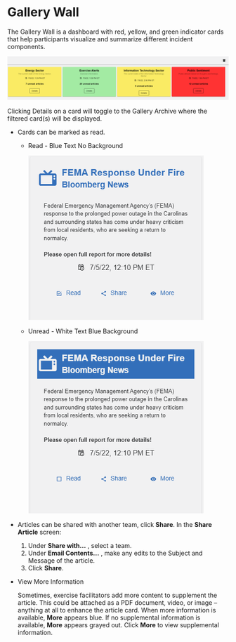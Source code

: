 # Gallery Wall

The Gallery Wall is a dashboard with red, yellow, and green indicator cards that help participants visualize and summarize different incident components. 

![Gallery Wall](../../assets/img/gallery-wall.png)

Clicking Details on a card will toggle to the Gallery Archive where the filtered card(s) will be displayed.  

- Cards can be marked as read.

    - Read - Blue Text No Background

        ![Read Card](../../assets/img/gallery-archive-card-read.png)

    - Unread - White Text Blue Background

        ![Unread Card](../../assets/img/gallery-archive-card-unread.png)

- Articles can be shared with another team, click **Share**. In the **Share Article** screen:
    1. Under **Share with...** , select a team. 
    2. Under **Email Contents...** , make any edits to the Subject and Message of the article.
    3. Click **Share**.

- View More Information

    Sometimes, exercise facilitators add more content to supplement the article. This could be attached as a PDF document, video, or image – anything at all to enhance the article card. When more information is available, **More** appears blue. If no supplemental information is available, **More** appears grayed out. Click **More** to view supplemental information.
